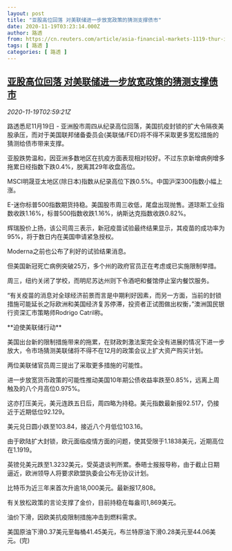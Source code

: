 ```yaml
---
layout: post
title: "亚股高位回落 对美联储进一步放宽政策的猜测支撑债市"
date: 2020-11-19T03:23:14.000Z
author: 路透
from: https://cn.reuters.com/article/asia-financial-markets-1119-thur-idCNKBS27Z0AG
tags: [ 路透 ]
categories: [ 路透 ]
---
```

<!--1605756194000-->
[亚股高位回落 对美联储进一步放宽政策的猜测支撑债市](https://cn.reuters.com/article/asia-financial-markets-1119-thur-idCNKBS27Z0AG)
------

<div>
<div><i>2020-11-19T02:59:21Z</i></div><p>路透悉尼11月19日 - 亚洲股市周四从纪录高位回落，美国抗疫封锁的扩大令隔夜美股承压，而对于美国联邦储备委员会(美联储/FED)将不得不采取更多宽松措施的猜测给债市带来支撑。</p><p>亚股跌势温和，因亚洲多数地区在抗疫方面表现相对较好。不过东京新增病例增多拖累日经指数下跌0.4%，脱离其29年收盘高位。</p><p>MSCI明晟亚太地区(除日本)指数从纪录高位下跌0.5%。中国沪深300指数小幅上涨。</p><p>E-迷你标普500指数期货持稳。美国股市周三收低，尾盘出现抛售。道琼斯工业指数收跌1.16%，标普500指数收跌1.16%，纳斯达克指数收跌0.82%。</p><p>辉瑞股价上扬，该公司周三表示，新冠疫苗试验最终结果显示，其疫苗的成功率为95%，将于数日内在美国申请紧急授权。</p><p>Moderna之前也公布了利好的试验结果消息。</p><p>但美国新冠死亡病例突破25万，多个州的政府官员正在考虑或已实施限制举措。</p><p>周三，纽约关闭了学校，而明尼苏达州则下令酒吧和餐馆停止室内餐饮服务。</p><p>“有关疫苗的消息对全球经济前景而言是中期利好因素，而另一方面，当前的封锁措施可能延长之际欧洲和美国经济复苏停滞，投资者正试图做出权衡，”澳洲国民银行资深汇市策略师Rodrigo Catril称。</p><p>**迫使美联储行动**</p><p>美国出台新的限制措施带来的拖累，在财政刺激法案完全没有进展的情况下进一步放大，令市场猜测美联储将不得不在12月的政策会议上扩大资产购买计划。</p><p>两位美联储官员周三提出了采取更多措施的可能性。</p><p>进一步放宽货币政策的可能性推动美国10年期公债收益率跌至0.85%，远离上周触及的八个月高位0.975%。</p><p>这亦打压美元，美元连跌五日后，周四略为持稳。美元指数最新报92.517，仍接近于近期低位92.129。</p><p>美元兑日圆小跌至103.84，接近八个月低位103.16。</p><p>由于欧陆扩大封锁，欧元面临疫情方面的问题，使其受限于1.1838美元，近期高位在1.1919。</p><p>英镑兑美元跌至1.3232美元，受英退谈判所累。泰晤士报报导称，由于截止日期逼近，欧洲领导人将要求欧盟执委会公布无协议计划。</p><p>比特币为近三年来首次升逾18,000美元。最新报17,808。</p><p>有关放松政策的言论支撑了金价，目前持稳在每盎司1,869美元。</p><p>油价下滑，因欧美抗疫限制措施冲击到燃料需求。</p><p>美国原油下滑0.37美元至每桶41.45美元，布兰特原油下滑0.28美元至44.06美元。(完)</p>
</div>
